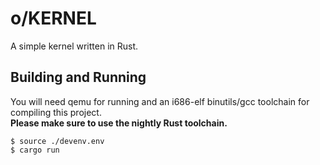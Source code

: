 # o/KERNEL

A simple kernel written in Rust.

## Building and Running

You will need qemu for running and an i686-elf binutils/gcc toolchain for compiling this project.  
**Please make sure to use the nightly Rust toolchain.**

```console
$ source ./devenv.env
$ cargo run
```
